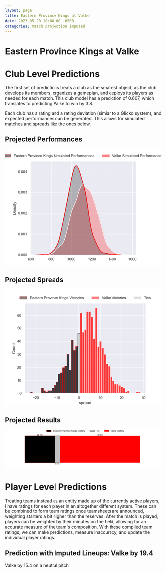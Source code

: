 ```yaml
---  
layout: page  
title: Eastern Province Kings at Valke  
date: 2023-05-20 18:00:00 -0500  
categories: match projection imputed  
---
```

# Eastern Province Kings at Valke

# Club Level Predictions


The first set of predictions treats a club as the smallest object, as the club develops its members, organizes a gameplan, and deploys its players as needed for each match. This club model has a prediction of 0.607, which translates to predicting Valke to win by 3.8.

Each club has a rating and a rating deviation (simiar to a Glicko system), and expected performances can be generated. This allows for simulated matches and spreads like the ones below.
## Projected Performances


![Projected Performances](plots/performances_2023-05-20-Valke-EasternProvinceKings.png)
## Projected Spreads


![Projected Spreads](plots/spreads_2023-05-20-Valke-EasternProvinceKings.png)
## Projected Results


![Projected Results](plots/resultbar_2023-05-20-Valke-EasternProvinceKings.png)
# Player Level Predictions


Treating teams instead as an entity made up of the currently active players, I have ratings for each player in an altogether different system. These can be combined to form team ratings once teamsheets are announced, weighting starters a bit higher than the reserves. After the match is played, players can be weighted by their minutes on the field, allowing for an accurate measure of the team's composition. With these compiled team ratings, we can make predictions, measure inaccuracy, and update the individual player ratings.
## Prediction with Imputed Lineups: Valke by 19.4


Valke by 15.4 on a neutral pitch

